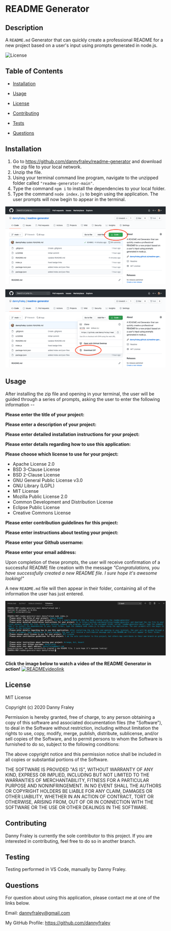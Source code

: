# README Generator

## Description
A `README.md` Generator that can quickly create a professional README for a new project based on a user's input using prompts generated in node.js.

![License](https://img.shields.io/badge/LICENSE-MIT-red.svg)


## Table of Contents 

* [Installation](#installation)

* [Usage](#usage)

* [License](#license)

* [Contributing](#contributing)

* [Tests](#tests)

* [Questions](#questions)


## Installation
1. Go to https://github.com/dannyfraley/readme-generator and download the zip file to your local network.
2. Unzip the file.
3. Using your terminal command line program, navigate to the unzipped folder called `"readme-generator-main"`.
4. Type the command `npm i` to install the dependencies to your local folder.
5. Type the command `node index.js` to begin using the application. The user prompts will now begin to appear in the terminal.

![READMEscreenshot1](./assets/READMEscreenshot1.png)

![READMEscreenshot2](./assets/READMEscreenshot2.png)

## Usage
After installing the zip file and opening in your terminal, the user will be guided through a series of prompts, asking the user to enter the following information --

**Please enter the title of your project:**

**Please enter a description of your project:**

**Please enter detailed installation instructions for your project:**

**Please enter details regarding how to use this application:**

**Please choose which license to use for your project:**
* Apache License 2.0
* BSD 3-Clause License
* BSD 2-Clause License
* GNU General Public License v3.0
* GNU Library (LGPL)
* MIT License
* Mozilla Public License 2.0
* Common Development and Distribution License
* Eclipse Public License
* Creative Commons License

**Please enter contribution guidelines for this project:**

**Please enter instructions about testing your project:**

**Please enter your Github username:**

**Please enter your email address:**

Upon completion of these prompts, the user will receive confirmation of a successful README file creation with the message *"Congratulations, you have successfully created a new README file. I sure hope it's awesome looking!"*

A new `README.md` file will then appear in their folder, containing all of the information the user has just entered.

![READMEscreenshot3](./assets/READMEscreenshot3.png)


**Click the image below to watch a video of the README Generator in action!**
[![READMEvideolink](https://img.youtube.com/vi/ngewSrvkawQ/0.jpg)](https://youtu.be/ngewSrvkawQ)

## License
MIT License

Copyright (c) 2020 Danny Fraley

Permission is hereby granted, free of charge, to any person obtaining a copy
of this software and associated documentation files (the "Software"), to deal
in the Software without restriction, including without limitation the rights
to use, copy, modify, merge, publish, distribute, sublicense, and/or sell
copies of the Software, and to permit persons to whom the Software is
furnished to do so, subject to the following conditions:

The above copyright notice and this permission notice shall be included in all
copies or substantial portions of the Software.

THE SOFTWARE IS PROVIDED "AS IS", WITHOUT WARRANTY OF ANY KIND, EXPRESS OR
IMPLIED, INCLUDING BUT NOT LIMITED TO THE WARRANTIES OF MERCHANTABILITY,
FITNESS FOR A PARTICULAR PURPOSE AND NONINFRINGEMENT. IN NO EVENT SHALL THE
AUTHORS OR COPYRIGHT HOLDERS BE LIABLE FOR ANY CLAIM, DAMAGES OR OTHER
LIABILITY, WHETHER IN AN ACTION OF CONTRACT, TORT OR OTHERWISE, ARISING FROM,
OUT OF OR IN CONNECTION WITH THE SOFTWARE OR THE USE OR OTHER DEALINGS IN THE
SOFTWARE.

## Contributing
Danny Fraley is currently the sole contributor to this project. If you are interested in contributing, feel free to do so in another branch.

## Testing
Testing performed in VS Code, manually by Danny Fraley.

## Questions
For question about using this application, please contact me at one of the links below.

Email: dannyfraley@gmail.com 

My GitHub Profile: https://github.com/dannyfraley
